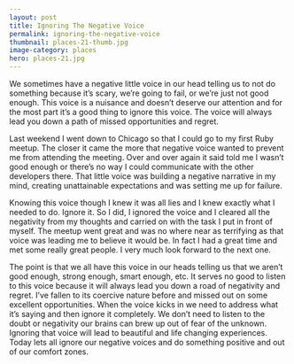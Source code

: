 ```yaml
---
layout: post
title: Ignoring The Negative Voice
permalink: ignoring-the-negative-voice
thumbnail: places-21-thumb.jpg
image-category: places
hero: places-21.jpg
---
```




We sometimes have a negative little voice in our head telling us to not do something because it’s scary, we’re going to fail, or we’re just not good enough. This voice is a nuisance and doesn’t deserve our attention and for the most part it’s a good thing to ignore this voice. The voice will always lead you down a path of missed opportunities and regret.

Last weekend I went down to Chicago so that I could go to my first Ruby meetup. The closer it came the more that negative voice wanted to prevent me from attending the meeting. Over and over again it said told me I wasn’t good enough or there’s no way I could communicate with the other developers there. That little voice was building a negative narrative in my mind, creating unattainable expectations and was setting me up for failure.

Knowing this voice though I knew it was all lies and I knew exactly what I needed to do. Ignore it. So I did, I ignored the voice and I cleared all the negativity from my thoughts and carried on with the task I put in front of myself. The meetup went great and was no where near as terrifying as that voice was leading me to believe it would be. In fact I had a great time and met some really great people. I very much look forward to the next one.

The point is that we all have this voice in our heads telling us that we aren’t good enough, strong enough, smart enough, etc. It serves no good to listen to this voice because it will always lead you down a road of negativity and regret. I’ve fallen to its coercive nature before and missed out on some excellent opportunities. When the voice kicks in we need to address what it’s saying and then ignore it completely. We don’t need to listen to the doubt or negativity our brains can brew up out of fear of the unknown. Ignoring that voice will lead to beautiful and life changing experiences. Today lets all ignore our negative voices and do something positive and out of our comfort zones.
